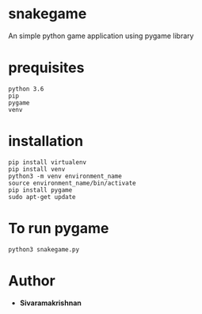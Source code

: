 # snakegame
An simple python game application using pygame library

# prequisites
```
python 3.6
pip 
pygame
venv
```
# installation

```
pip install virtualenv
pip install venv
python3 -m venv environment_name
source environment_name/bin/activate
pip install pygame
sudo apt-get update

```
# To run pygame
```
python3 snakegame.py
```

# Author

* **Sivaramakrishnan**
